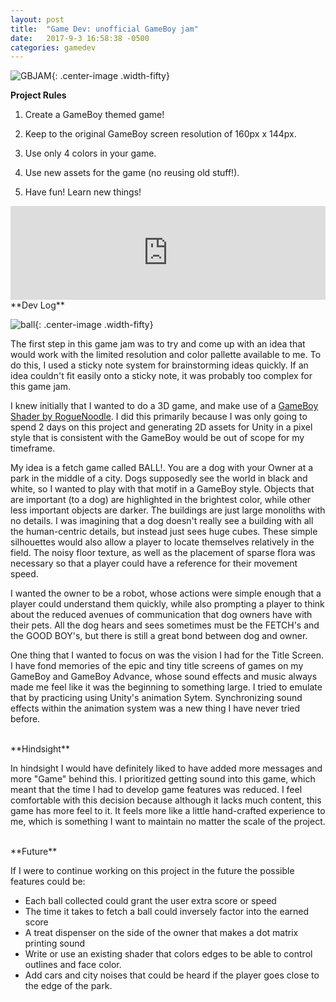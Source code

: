 ```yaml
---
layout: post
title:  "Game Dev: unofficial GameBoy jam"
date:   2017-9-3 16:58:38 -0500
categories: gamedev
---
```


![GBJAM]({{site.url}}/assets/gamedev/GBJAM2017.png){: .center-image .width-fifty}

**Project Rules**

1. Create a GameBoy themed game!

2. Keep to the original GameBoy screen resolution of 160px x 144px.

3. Use only 4 colors in your game.

4. Use new assets for the game (no reusing old stuff!).

5. Have fun! Learn new things!

<iframe width="100%" frameborder="0" src="https://itch.io/embed/173372"></iframe>

<br/>
**Dev Log**

![ball]({{site.url}}/assets/gamedev/ball.png){: .center-image .width-fifty}

The first step in this game jam was to try and come up with an idea that would work with the limited resolution
and color pallette available to me. To do this, I used a sticky note system for brainstorming ideas quickly. If an idea
couldn't fit easily onto a sticky note, it was probably too complex for this game jam.

I knew initially that I wanted to do a 3D game, and make use of a [GameBoy Shader by RogueNoodle][gbshader]. I did this
primarily because I was only going to spend 2 days on this project and generating 2D assets for Unity
in a pixel style that is consistent with the GameBoy would be out of scope for my timeframe.

My idea is a fetch game called BALL!. You are a dog with your Owner at a park in the middle of a city. Dogs supposedly see
the world in black and white, so I wanted to play with that motif in a GameBoy style. Objects that are important (to a dog) are highlighted in
the brightest color, while other less important objects are darker.
The buildings are just large monoliths with no details. I was imagining that a dog doesn't
really see a building with all the human-centric details, but instead just sees huge cubes. These simple silhouettes would
also allow a player to locate themselves relatively in the field. The noisy floor texture, as well as the placement of sparse flora was necessary so that a player could have a reference for their movement speed.

I wanted the owner to be a robot, whose actions were simple enough that a player could understand them quickly, while also prompting a player to think about the reduced avenues of communication that dog owners have with their pets. All the dog hears and sees sometimes must be the FETCH's and the GOOD BOY's, but there is still a great bond between dog and owner.

One thing that I wanted to focus on was the vision I had for the Title Screen. I have fond memories of the epic and tiny title screens of games on my GameBoy and GameBoy Advance, whose sound effects and music always made me feel like it was the beginning to something large. I tried to emulate that by practicing using Unity's animation Sytem. Synchronizing sound effects within the animation system was a new thing I have never tried before.

<br/>
**Hindsight**

In hindsight I would have definitely liked to have added more messages and more "Game" behind this. I prioritized getting sound into this game, which meant that the time I had to develop game features was reduced. I feel comfortable with this decision because although it lacks much content, this game has more feel to it. It feels more like a little hand-crafted experience to me, which is something I want to maintain no matter the scale of the project.

<br/>
**Future**

If I were to continue working on this project in the future the possible features could be:

- Each ball collected could grant the user extra score or speed
- The time it takes to fetch a ball could inversely factor into the earned score
- A treat dispenser on the side of the owner that makes a dot matrix printing sound
- Write or use an existing shader that colors edges to be able to control outlines and face color.
- Add cars and city noises that could be heard if the player goes close to the edge of the park.



[gbshader]: https://roguenoodle.itch.io/gbcamera-for-unity
